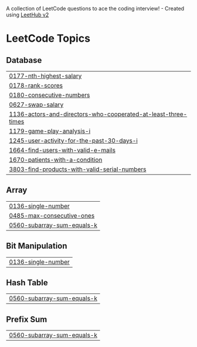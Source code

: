 A collection of LeetCode questions to ace the coding interview! - Created using [LeetHub v2](https://github.com/arunbhardwaj/LeetHub-2.0)
<!---LeetCode Topics Start-->
# LeetCode Topics
## Database
|  |
| ------- |
| [0177-nth-highest-salary](https://github.com/shanthi1710/LeetCode/tree/master/0177-nth-highest-salary) |
| [0178-rank-scores](https://github.com/shanthi1710/LeetCode/tree/master/0178-rank-scores) |
| [0180-consecutive-numbers](https://github.com/shanthi1710/LeetCode/tree/master/0180-consecutive-numbers) |
| [0627-swap-salary](https://github.com/shanthi1710/LeetCode/tree/master/0627-swap-salary) |
| [1136-actors-and-directors-who-cooperated-at-least-three-times](https://github.com/shanthi1710/LeetCode/tree/master/1136-actors-and-directors-who-cooperated-at-least-three-times) |
| [1179-game-play-analysis-i](https://github.com/shanthi1710/LeetCode/tree/master/1179-game-play-analysis-i) |
| [1245-user-activity-for-the-past-30-days-i](https://github.com/shanthi1710/LeetCode/tree/master/1245-user-activity-for-the-past-30-days-i) |
| [1664-find-users-with-valid-e-mails](https://github.com/shanthi1710/LeetCode/tree/master/1664-find-users-with-valid-e-mails) |
| [1670-patients-with-a-condition](https://github.com/shanthi1710/LeetCode/tree/master/1670-patients-with-a-condition) |
| [3803-find-products-with-valid-serial-numbers](https://github.com/shanthi1710/LeetCode/tree/master/3803-find-products-with-valid-serial-numbers) |
## Array
|  |
| ------- |
| [0136-single-number](https://github.com/shanthi1710/LeetCode/tree/master/0136-single-number) |
| [0485-max-consecutive-ones](https://github.com/shanthi1710/LeetCode/tree/master/0485-max-consecutive-ones) |
| [0560-subarray-sum-equals-k](https://github.com/shanthi1710/LeetCode/tree/master/0560-subarray-sum-equals-k) |
## Bit Manipulation
|  |
| ------- |
| [0136-single-number](https://github.com/shanthi1710/LeetCode/tree/master/0136-single-number) |
## Hash Table
|  |
| ------- |
| [0560-subarray-sum-equals-k](https://github.com/shanthi1710/LeetCode/tree/master/0560-subarray-sum-equals-k) |
## Prefix Sum
|  |
| ------- |
| [0560-subarray-sum-equals-k](https://github.com/shanthi1710/LeetCode/tree/master/0560-subarray-sum-equals-k) |
<!---LeetCode Topics End-->